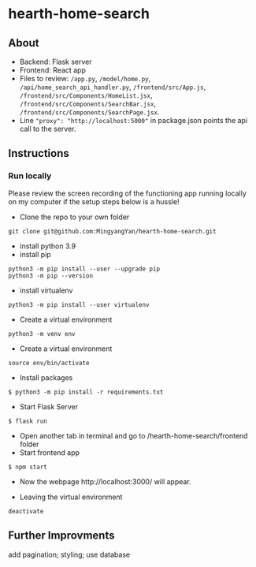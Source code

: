 # hearth-home-search
## About
* Backend: Flask server
* Frontend: React app
* Files to review: `/app.py`, `/model/home.py`, `/api/home_search_api_handler.py`, `/frontend/src/App.js`, `/frontend/src/Components/HomeList.jsx`, `/frontend/src/Components/SearchBar.jsx`, `/frontend/src/Components/SearchPage.jsx`.
* Line `"proxy": "http://localhost:5000"` in package.json points the api call to the server.

## Instructions

### Run locally
Please review the screen recording of the functioning app running locally on my computer if the setup steps below is a hussle!

* Clone the repo to your own folder
```
git clone git@github.com:MingyangYan/hearth-home-search.git
```
* install python 3.9
* install pip
```
python3 -m pip install --user --upgrade pip
python3 -m pip --version
```
* install virtualenv
```
python3 -m pip install --user virtualenv
```
* Create a virtual environment
```
python3 -m venv env
```
* Create a virtual environment
```
source env/bin/activate
```
* Install packages
```
$ python3 -m pip install -r requirements.txt
```
* Start Flask Server
```
$ flask run
```
* Open another tab in terminal and go to /hearth-home-search/frontend folder
* Start frontend app
```
$ npm start
```
* Now the webpage http://localhost:3000/ will appear.




* Leaving the virtual environment
```
deactivate
```
## Further Improvments

add pagination; styling; use database
